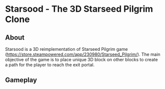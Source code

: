 # Starsood - The 3D Starseed Pilgrim Clone
## About
Starsood is a 3D reimplementation of Starseed Pilgrim game (https://store.steampowered.com/app/230980/Starseed_Pilgrim/). The main objective of the game is to place unique 3D block on other blocks to create a path for the player to reach the exit portal.
## Gameplay

